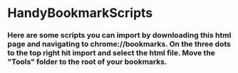 # HandyBookmarkScripts
### Here are some scripts you can import by downloading this html page and navigating to chrome://bookmarks. On the three dots to the top right hit import and select the html file. Move the "Tools" folder to the root of your bookmarks.
